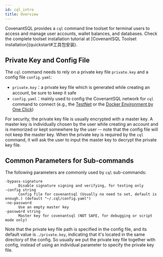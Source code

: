```yaml
---
id: cql_intro
title: Overview
---
```

CovenantSQL provides a `cql` command line toolset for terminal users to access and manage user accounts, wallet balances, and databases. Check the complete toolset installation tutorial at \[CovenantSQL Toolset installation\](quickstart#工具包安装).

## Private Key and Config File

The `cql` command needs to rely on a private key file `private.key` and a config file `config.yaml`:

- `private.key`：a private key file which is generated while creating an account, be sure to keep it safe
- `config.yaml`：mainly used to config the CovenantSQL network for `cql` command to connect (e.g., the [TestNet](quickstart) or the [Docker Environment by One Click](deployment))

For security, the private key file is usually encrypted with a master key. A master key is individually chosen by the user while creating an account and is memorized or kept somewhere by the user -- note that the config file will not keep the master key. When the private key is required by the `cql` command, it will ask the user to input the master key to decrypt the private key file.

## Common Parameters for Sub-commands

The following parameters are commonly used by `cql` sub-commands:

    -bypass-signature
          Disable signature signing and verifying, for testing only
    -config string
          Config file for covenantsql (Usually no need to set, default is enough.) (default "~/.cql/config.yaml")
    -no-password
          Use an empty master key
    -password string
          Master key for covenantsql (NOT SAFE, for debugging or script mode only)
    

Note that the private key file path is specified in the config file, and its default value is `./private.key`, indicating that it's located in the same directory of the config. So usually we put the private key file together with config, instead of using an individual parameter to specify the private key file.